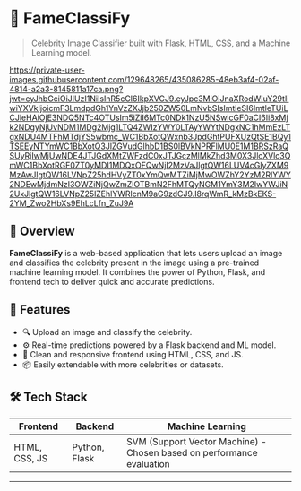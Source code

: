 

# 🌟 FameClassiFy

> Celebrity Image Classifier built with Flask, HTML, CSS, and a Machine Learning model.


https://private-user-images.githubusercontent.com/129648265/435086285-48eb3af4-02af-4814-a2a3-8145811a17ca.png?jwt=eyJhbGciOiJIUzI1NiIsInR5cCI6IkpXVCJ9.eyJpc3MiOiJnaXRodWIuY29tIiwiYXVkIjoicmF3LmdpdGh1YnVzZXJjb250ZW50LmNvbSIsImtleSI6ImtleTUiLCJleHAiOjE3NDQ5NTc4OTUsIm5iZiI6MTc0NDk1NzU5NSwicGF0aCI6Ii8xMjk2NDgyNjUvNDM1MDg2Mjg1LTQ4ZWIzYWY0LTAyYWYtNDgxNC1hMmEzLTgxNDU4MTFhMTdjYS5wbmc_WC1BbXotQWxnb3JpdGhtPUFXUzQtSE1BQy1TSEEyNTYmWC1BbXotQ3JlZGVudGlhbD1BS0lBVkNPRFlMU0E1M1BRSzRaQSUyRjIwMjUwNDE4JTJGdXMtZWFzdC0xJTJGczMlMkZhd3M0X3JlcXVlc3QmWC1BbXotRGF0ZT0yMDI1MDQxOFQwNjI2MzVaJlgtQW16LUV4cGlyZXM9MzAwJlgtQW16LVNpZ25hdHVyZT0xYmQwMTZiMjMwOWZhY2YzM2RlYWY2NDEwMjdmNzI3OWZiNjQwZmZlOTBmN2FhMTQyNGM1YmY3M2IwYWJiN2UxJlgtQW16LVNpZ25lZEhlYWRlcnM9aG9zdCJ9.I8rqWmR_kMzBkEKS-2YM_Zwo2HbXs9EhLcLfn_ZuJ9A










## 🚀 Overview

**FameClassiFy** is a web-based application that lets users upload an image and classifies the celebrity present in the image using a pre-trained machine learning model. It combines the power of Python, Flask, and frontend tech to deliver quick and accurate predictions.



## 🧠 Features

- 🔍 Upload an image and classify the celebrity.
- ⚙️ Real-time predictions powered by a Flask backend and ML model.
- 🎨 Clean and responsive frontend using HTML, CSS, and JS.
- 📦 Easily extendable with more celebrities or datasets.



## 🛠️ Tech Stack

| Frontend        | Backend        | Machine Learning                                                      |
|-----------------|----------------|-----------------------------------------------------------------------|
| HTML, CSS, JS   | Python, Flask  | SVM (Support Vector Machine) - Chosen based on performance evaluation | 

---


